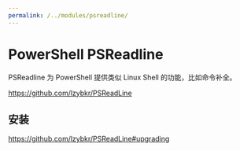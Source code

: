 ```yaml
---
permalink: /../modules/psreadline/
---
```


# PowerShell PSReadline

PSReadline 为 PowerShell 提供类似 Linux Shell 的功能，比如命令补全。

<https://github.com/lzybkr/PSReadLine>

## 安装

<https://github.com/lzybkr/PSReadLine#upgrading>
